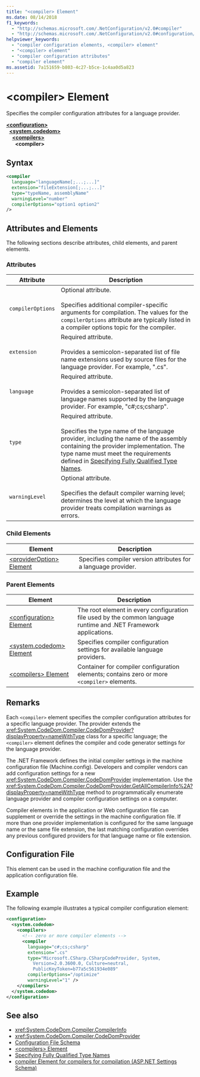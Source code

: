 ```yaml
---
title: "<compiler> Element"
ms.date: 08/14/2018
f1_keywords:
  - "http://schemas.microsoft.com/.NetConfiguration/v2.0#compiler"
  - "http://schemas.microsoft.com/.NetConfiguration/v2.0#configuration/system.codedom/compilers/compiler"
helpviewer_keywords:
  - "compiler configuration elements, <compiler> element"
  - "<compiler> element"
  - "compiler configuration attributes"
  - "compiler element"
ms.assetid: 7a151659-b803-4c27-b5ce-1c4aa0d5a823
---
```

# \<compiler> Element

Specifies the compiler configuration attributes for a language provider.

[**\<configuration>**](../configuration-element.md)\
&nbsp;&nbsp;[**\<system.codedom>**](system-codedom-element.md)\
&nbsp;&nbsp;&nbsp;&nbsp;[**\<compilers>**](compilers-element.md)\
&nbsp;&nbsp;&nbsp;&nbsp;&nbsp;&nbsp;**\<compiler>**

## Syntax

```xml
<compiler
  language="languageName[;...;...]"
  extension="fileExtension[;...;...]"
  type="typeName, assemblyName"
  warningLevel="number"
  compilerOptions="option1 option2"
/>
```

## Attributes and Elements

The following sections describe attributes, child elements, and parent elements.

### Attributes

|Attribute|Description|
|---------------|-----------------|
|`compilerOptions`|Optional attribute.<br /><br /> Specifies additional compiler-specific arguments for compilation. The values for the `compilerOptions` attribute are typically listed in a compiler options topic for the compiler.|
|`extension`|Required attribute.<br /><br /> Provides a semicolon-separated list of file name extensions used by source files for the language provider. For example, ".cs".|
|`language`|Required attribute.<br /><br /> Provides a semicolon-separated list of language names supported by the language provider. For example, "c#;cs;csharp".|
|`type`|Required attribute.<br /><br /> Specifies the type name of the language provider, including the name of the assembly containing the provider implementation. The type name must meet the requirements defined in [Specifying Fully Qualified Type Names](../../../reflection-and-codedom/specifying-fully-qualified-type-names.md).|
|`warningLevel`|Optional attribute.<br /><br /> Specifies the default compiler warning level; determines the level at which the language provider treats compilation warnings as errors.|

### Child Elements

|Element|Description|
|-------------|-----------------|
|[\<providerOption> Element](provideroption-element.md)|Specifies compiler version attributes for a language provider.|

### Parent Elements

|Element|Description|
|-------------|-----------------|
|[\<configuration> Element](../configuration-element.md)|The root element in every configuration file used by the common language runtime and .NET Framework applications.|
|[\<system.codedom> Element](system-codedom-element.md)|Specifies compiler configuration settings for available language providers.|
|[\<compilers> Element](compilers-element.md)|Container for compiler configuration elements; contains zero or more `<compiler>` elements.|

## Remarks

Each `<compiler>` element specifies the compiler configuration attributes for a specific language provider. The provider extends the <xref:System.CodeDom.Compiler.CodeDomProvider?displayProperty=nameWithType> class for a specific language; the `<compiler>` element defines the compiler and code generator settings for the language provider.

The .NET Framework defines the initial compiler settings in the machine configuration file (Machine.config). Developers and compiler vendors can add configuration settings for a new <xref:System.CodeDom.Compiler.CodeDomProvider> implementation. Use the <xref:System.CodeDom.Compiler.CodeDomProvider.GetAllCompilerInfo%2A?displayProperty=nameWithType> method to programmatically enumerate language provider and compiler configuration settings on a computer.

Compiler elements in the application or Web configuration file can supplement or override the settings in the machine configuration file. If more than one provider implementation is configured for the same language name or the same file extension, the last matching configuration overrides any previous configured providers for that language name or file extension.

## Configuration File

This element can be used in the machine configuration file and the application configuration file.

## Example

The following example illustrates a typical compiler configuration element:

```xml
<configuration>
  <system.codedom>
    <compilers>
      <!-- zero or more compiler elements -->
      <compiler
        language="c#;cs;csharp"
        extension=".cs"
        type="Microsoft.CSharp.CSharpCodeProvider, System,
          Version=2.0.3600.0, Culture=neutral,
          PublicKeyToken=b77a5c561934e089"
        compilerOptions="/optimize"
        warningLevel="1" />
    </compilers>
  </system.codedom>
</configuration>
```

## See also

- <xref:System.CodeDom.Compiler.CompilerInfo>
- <xref:System.CodeDom.Compiler.CodeDomProvider>
- [Configuration File Schema](../index.md)
- [\<compilers> Element](compilers-element.md)
- [Specifying Fully Qualified Type Names](../../../reflection-and-codedom/specifying-fully-qualified-type-names.md)
- [compiler Element for compilers for compilation (ASP.NET Settings Schema)](https://docs.microsoft.com/previous-versions/dotnet/netframework-4.0/a15ebt6c(v=vs.100))
